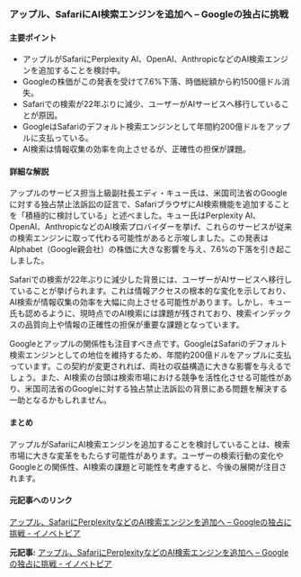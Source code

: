 ### アップル、SafariにAI検索エンジンを追加へ – Googleの独占に挑戦

#### 主要ポイント
- アップルがSafariにPerplexity AI、OpenAI、AnthropicなどのAI検索エンジンを追加することを検討中。
- Googleの株価がこの発表を受けて7.6%下落、時価総額から約1500億ドル消失。
- Safariでの検索が22年ぶりに減少、ユーザーがAIサービスへ移行していることが原因。
- GoogleはSafariのデフォルト検索エンジンとして年間約200億ドルをアップルに支払っている。
- AI検索は情報収集の効率を向上させるが、正確性の担保が課題。

#### 詳細な解説

アップルのサービス担当上級副社長エディ・キュー氏は、米国司法省のGoogleに対する独占禁止法訴訟の証言で、SafariブラウザにAI検索機能を追加することを「積極的に検討している」と述べました。キュー氏はPerplexity AI、OpenAI、AnthropicなどのAI検索プロバイダーを挙げ、これらのサービスが従来の検索エンジンに取って代わる可能性があると示唆しました。この発表はAlphabet（Google親会社）の株価に大きな影響を与え、7.6%の下落を引き起こしました。

Safariでの検索が22年ぶりに減少した背景には、ユーザーがAIサービスへ移行していることが挙げられます。これは情報アクセスの根本的な変化を示しており、AI検索が情報収集の効率を大幅に向上させる可能性があります。しかし、キュー氏も認めるように、現時点でのAI検索には課題が残されており、検索インデックスの品質向上や情報の正確性の担保が重要な課題となっています。

Googleとアップルの関係性も注目すべき点です。GoogleはSafariのデフォルト検索エンジンとしての地位を維持するため、年間約200億ドルをアップルに支払っています。この契約が変更されれば、両社の収益構造に大きな影響を与えるでしょう。また、AI検索の台頭は検索市場における競争を活性化させる可能性があり、米国司法省のGoogleに対する独占禁止法訴訟の背景にある問題を解決する一助となるかもしれません。

#### まとめ

アップルがSafariにAI検索エンジンを追加することを検討していることは、検索市場に大きな変革をもたらす可能性があります。ユーザーの検索行動の変化やGoogleとの関係性、AI検索の課題と可能性を考慮すると、今後の展開が注目されます。

#### 元記事へのリンク
[アップル、SafariにPerplexityなどのAI検索エンジンを追加へ – Googleの独占に挑戦 - イノベトピア](リンク先URL)

**元記事:** [アップル、SafariにPerplexityなどのAI検索エンジンを追加へ – Googleの独占に挑戦 - イノベトピア](https://innovatopia.jp/uncategorized/53628/)